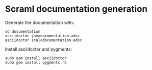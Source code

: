 # Scraml documentation generation

Generate the documentation with:  

```
cd documentation
asciidoctor javadocumentation.adoc
asciidoctor scaladocumentation.adoc
```

Install asciidoctor and pygments:

```
sudo gem install asciidoctor
sudo gem install pygments.rb
```

